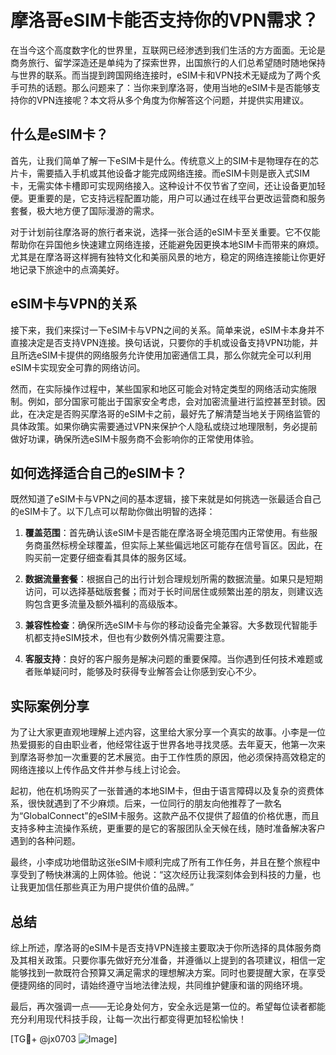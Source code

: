 # 摩洛哥eSIM卡能否支持你的VPN需求？

在当今这个高度数字化的世界里，互联网已经渗透到我们生活的方方面面。无论是商务旅行、留学深造还是单纯为了探索世界，出国旅行的人们总希望随时随地保持与世界的联系。而当提到跨国网络连接时，eSIM卡和VPN技术无疑成为了两个炙手可热的话题。那么问题来了：当你来到摩洛哥，使用当地的eSIM卡是否能够支持你的VPN连接呢？本文将从多个角度为你解答这个问题，并提供实用建议。

## 什么是eSIM卡？

首先，让我们简单了解一下eSIM卡是什么。传统意义上的SIM卡是物理存在的芯片卡，需要插入手机或其他设备才能完成网络连接。而eSIM卡则是嵌入式SIM卡，无需实体卡槽即可实现网络接入。这种设计不仅节省了空间，还让设备更加轻便。更重要的是，它支持远程配置功能，用户可以通过在线平台更改运营商和服务套餐，极大地方便了国际漫游的需求。

对于计划前往摩洛哥的旅行者来说，选择一张合适的eSIM卡至关重要。它不仅能帮助你在异国他乡快速建立网络连接，还能避免因更换本地SIM卡而带来的麻烦。尤其是在摩洛哥这样拥有独特文化和美丽风景的地方，稳定的网络连接能让你更好地记录下旅途中的点滴美好。

## eSIM卡与VPN的关系

接下来，我们来探讨一下eSIM卡与VPN之间的关系。简单来说，eSIM卡本身并不直接决定是否支持VPN连接。换句话说，只要你的手机或设备支持VPN功能，并且所选eSIM卡提供的网络服务允许使用加密通信工具，那么你就完全可以利用eSIM卡实现安全可靠的网络访问。

然而，在实际操作过程中，某些国家和地区可能会对特定类型的网络活动实施限制。例如，部分国家可能出于国家安全考虑，会对加密流量进行监控甚至封锁。因此，在决定是否购买摩洛哥的eSIM卡之前，最好先了解清楚当地关于网络监管的具体政策。如果你确实需要通过VPN来保护个人隐私或绕过地理限制，务必提前做好功课，确保所选eSIM卡服务商不会影响你的正常使用体验。

## 如何选择适合自己的eSIM卡？

既然知道了eSIM卡与VPN之间的基本逻辑，接下来就是如何挑选一张最适合自己的eSIM卡了。以下几点可以帮助你做出明智的选择：

1. **覆盖范围**：首先确认该eSIM卡是否能在摩洛哥全境范围内正常使用。有些服务商虽然标榜全球覆盖，但实际上某些偏远地区可能存在信号盲区。因此，在购买前一定要仔细查看其具体的服务区域。
   
2. **数据流量套餐**：根据自己的出行计划合理规划所需的数据流量。如果只是短期访问，可以选择基础版套餐；而对于长时间居住或频繁出差的朋友，则建议选购包含更多流量及额外福利的高级版本。
   
3. **兼容性检查**：确保所选eSIM卡与你的移动设备完全兼容。大多数现代智能手机都支持eSIM技术，但也有少数例外情况需要注意。
   
4. **客服支持**：良好的客户服务是解决问题的重要保障。当你遇到任何技术难题或者账单疑问时，能够及时获得专业解答会让你感到安心不少。

## 实际案例分享

为了让大家更直观地理解上述内容，这里给大家分享一个真实的故事。小李是一位热爱摄影的自由职业者，他经常往返于世界各地寻找灵感。去年夏天，他第一次来到摩洛哥参加一次重要的艺术展览。由于工作性质的原因，他必须保持高效稳定的网络连接以上传作品文件并参与线上讨论会。

起初，他在机场购买了一张普通的本地SIM卡，但由于语言障碍以及复杂的资费体系，很快就遇到了不少麻烦。后来，一位同行的朋友向他推荐了一款名为“GlobalConnect”的eSIM卡服务。这款产品不仅提供了超值的价格优惠，而且支持多种主流操作系统，更重要的是它的客服团队全天候在线，随时准备解决客户遇到的各种问题。

最终，小李成功地借助这张eSIM卡顺利完成了所有工作任务，并且在整个旅程中享受到了畅快淋漓的上网体验。他说：“这次经历让我深刻体会到科技的力量，也让我更加信任那些真正为用户提供价值的品牌。”

## 总结

综上所述，摩洛哥的eSIM卡是否支持VPN连接主要取决于你所选择的具体服务商及其相关政策。只要你事先做好充分准备，并遵循以上提到的各项建议，相信一定能够找到一款既符合预算又满足需求的理想解决方案。同时也要提醒大家，在享受便捷网络的同时，请始终遵守当地法律法规，共同维护健康和谐的网络环境。

最后，再次强调一点——无论身处何方，安全永远是第一位的。希望每位读者都能充分利用现代科技手段，让每一次出行都变得更加轻松愉快！

[TG💪+ @jx0703 ![Image](https://github.com/user-attachments/assets/dbca1d08-cadb-493c-b0ec-ad6f7a83f270)]